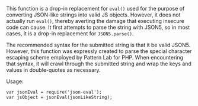 This function is a drop-in replacement for `eval()` used for the purpose of 
converting JSON-like strings into valid JS objects. However, it does not 
actually run `eval()`, thereby averting the damage that executing insecure code 
can cause. It first attempts to parse the string with JSON5, so in most cases, 
it is a drop-in replacement for `JSON5.parse()`.

The recommended syntax for the submitted string is that it be valid JSON5. 
However, this function was expressly created to parse the special character 
escaping scheme employed by Pattern Lab for PHP. When encountering that syntax, 
it will crawl through the submitted string and wrap the keys and values in 
double-quotes as necessary.

Usage:

```
var jsonEval = require('json-eval');
var jsObject = jsonEval(jsonLikeString);
```
